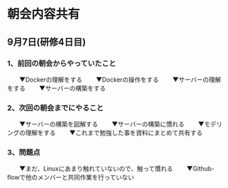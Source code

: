 # 朝会内容共有

## 9月7日(研修4日目)

### 1、前回の朝会からやっていたこと
　　▼Dockerの理解をする
　　▼Dockerの操作をする
　　▼サーバーの理解をする
　　▼サーバーの構築をする

### 2、次回の朝会までにやること
　　▼サーバーの構築を図解する
　　▼サーバーの構築に慣れる
　　▼モデリングの理解をする
　　▼これまで勉強した事を資料にまとめて共有する

### 3、問題点
　　▼まだ、Linuxにあまり触れていないので、触って慣れる
　　▼Github-flowで他のメンバーと共同作業を行っていない
